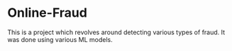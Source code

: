 # Online-Fraud
This is a project which revolves around detecting various types of fraud.
It was done using various ML models. 
